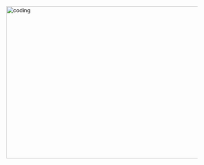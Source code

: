  <img align="top"  alt="coding" width="800px" height="400px" src="[https://i.pinimg.com/originals/c5/d6/8e/c5d68e3f92b74f875e9eaa71e7afaf72.gif](https://raw.githubusercontent.com/platane/platane/output/github-contribution-grid-snake-dark.svg)">
